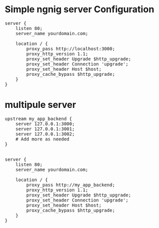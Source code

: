 # Simple ngnig server Configuration
<pre>
server { 
    listen 80; 
    server_name yourdomain.com;  

    location / {
        proxy_pass http://localhost:3000;
        proxy_http_version 1.1;
        proxy_set_header Upgrade $http_upgrade;
        proxy_set_header Connection 'upgrade';
        proxy_set_header Host $host;
        proxy_cache_bypass $http_upgrade;
    }
}
</pre>

# multipule server 

<pre>
upstream my_app_backend {
    server 127.0.0.1:3000;
    server 127.0.0.1:3001;
    server 127.0.0.1:3002;
    # Add more as needed
}


server {
    listen 80;
    server_name yourdomain.com;  

    location / {
        proxy_pass http://my_app_backend;
        proxy_http_version 1.1;
        proxy_set_header Upgrade $http_upgrade;
        proxy_set_header Connection 'upgrade';
        proxy_set_header Host $host;
        proxy_cache_bypass $http_upgrade;
    }
}
</pre>
